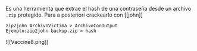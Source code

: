 Es una herramienta que extrae el hash de una contraseña desde un archivo `.zip` protegido.  Para a posteriori crackearlo con [[john]]

```
zip2john ArchivoVictima > ArchivoConOutput
Ejemplo:zip2john backup.zip > hash
```

![[Vaccine8.png]]